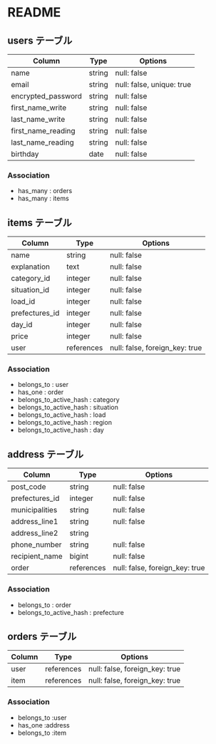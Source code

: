 # README

## users テーブル

| Column             | Type   | Options                   |
| ------------------ | ------ | ------------------------- |
| name               | string | null: false               |
| email              | string | null: false, unique: true |
| encrypted_password | string | null: false               |
| first_name_write   | string | null: false               |
| last_name_write    | string | null: false               |
| first_name_reading | string | null: false               |
| last_name_reading  | string | null: false               |
| birthday           | date   | null: false               |

### Association

- has_many   : orders
- has_many   : items

## items テーブル

| Column             | Type       | Options                              |
| ------------------ | ---------- | ------------------------------------ |
| name               | string     | null: false                          |
| explanation        | text       | null: false                          |
| category_id        | integer    | null: false                          |
| situation_id       | integer    | null: false                          |
| load_id            | integer    | null: false                          |
| prefectures_id     | integer    | null: false                          |
| day_id             | integer    | null: false                          |
| price              | integer    | null: false                          |
| user               | references | null: false, foreign_key: true       |


### Association

- belongs_to             : user
- has_one                : order
- belongs_to_active_hash : category
- belongs_to_active_hash : situation 
- belongs_to_active_hash : load 
- belongs_to_active_hash : region  
- belongs_to_active_hash : day  


## address テーブル

| Column          | Type       | Options                        |
| --------------- | ---------- | ------------------------------ |
| post_code       | string     | null: false                    |
| prefectures_id  | integer    | null: false                    |
| municipalities  | string     | null: false                    |
| address_line1   | string     | null: false                    |
| address_line2   | string     |                                |
| phone_number    | string     | null: false                    |
| recipient_name  | bigint     | null: false                    |
| order           | references | null: false, foreign_key: true |

### Association

- belongs_to             : order
- belongs_to_active_hash : prefecture

## orders テーブル

| Column  | Type       | Options                              |
| ------- | ---------- | ------------------------------------ |
| user    | references | null: false, foreign_key: true       |
| item    | references | null: false, foreign_key: true       |

### Association

- belongs_to :user
- has_one    :address
- belongs_to :item
